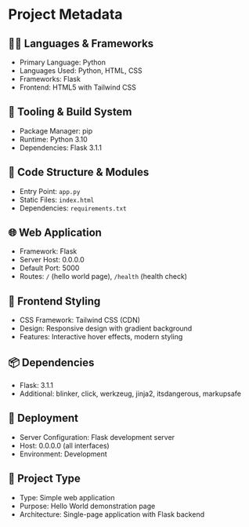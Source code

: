 # Project Metadata

## 🧑‍💻 Languages & Frameworks
- Primary Language: Python
- Languages Used: Python, HTML, CSS
- Frameworks: Flask
- Frontend: HTML5 with Tailwind CSS

## 🔧 Tooling & Build System
- Package Manager: pip
- Runtime: Python 3.10
- Dependencies: Flask 3.1.1

## 📁 Code Structure & Modules
- Entry Point: `app.py`
- Static Files: `index.html`
- Dependencies: `requirements.txt`

## 🌐 Web Application
- Framework: Flask
- Server Host: 0.0.0.0
- Default Port: 5000
- Routes: `/` (hello world page), `/health` (health check)

## 🎨 Frontend Styling
- CSS Framework: Tailwind CSS (CDN)
- Design: Responsive design with gradient background
- Features: Interactive hover effects, modern styling

## 📦 Dependencies
- Flask: 3.1.1
- Additional: blinker, click, werkzeug, jinja2, itsdangerous, markupsafe

## 🚀 Deployment
- Server Configuration: Flask development server
- Host: 0.0.0.0 (all interfaces)
- Environment: Development

## 📄 Project Type
- Type: Simple web application
- Purpose: Hello World demonstration page
- Architecture: Single-page application with Flask backend